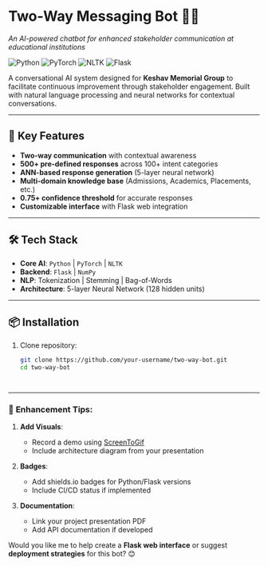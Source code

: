 # Two-Way Messaging Bot 🤖💬  
*An AI-powered chatbot for enhanced stakeholder communication at educational institutions*

![Python](https://img.shields.io/badge/Python-3.8%2B-blue)
![PyTorch](https://img.shields.io/badge/PyTorch-2.0%2B-orange)
![NLTK](https://img.shields.io/badge/NLTK-3.7%2B-green)
![Flask](https://img.shields.io/badge/Flask-2.3%2B-lightgrey)

A conversational AI system designed for **Keshav Memorial Group** to facilitate continuous improvement through stakeholder engagement. Built with natural language processing and neural networks for contextual conversations.

---

## 🚀 Key Features
- **Two-way communication** with contextual awareness
- **500+ pre-defined responses** across 100+ intent categories
- **ANN-based response generation** (5-layer neural network)
- **Multi-domain knowledge base** (Admissions, Academics, Placements, etc.)
- **0.75+ confidence threshold** for accurate responses
- **Customizable interface** with Flask web integration

---

## 🛠 Tech Stack
- **Core AI**: `Python` | `PyTorch` | `NLTK`
- **Backend**: `Flask` | `NumPy`
- **NLP**: Tokenization | Stemming | Bag-of-Words
- **Architecture**: 5-layer Neural Network (128 hidden units)
---

## 📦 Installation
1. Clone repository:
   ```bash
   git clone https://github.com/your-username/two-way-bot.git
   cd two-way-bot




---

### 🎨 **Enhancement Tips**:
1. **Add Visuals**:
   - Record a demo using [ScreenToGif](https://www.screentogif.com/)
   - Include architecture diagram from your presentation

2. **Badges**:
   - Add shields.io badges for Python/Flask versions
   - Include CI/CD status if implemented

3. **Documentation**:
   - Link your project presentation PDF
   - Add API documentation if developed

Would you like me to help create a **Flask web interface** or suggest **deployment strategies** for this bot? 😊
